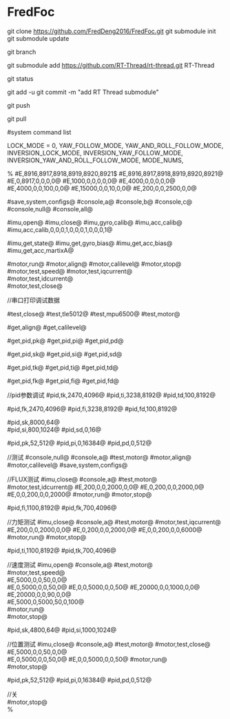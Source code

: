 # FredFoc
git clone https://github.com/FredDeng2016/FredFoc.git
git submodule init
git submodule update

git branch

git submodule add https://github.com/RT-Thread/rt-thread.git RT-Thread

git status

git add -u
git commit -m "add RT Thread submodule"

git push

git pull

#system command list

LOCK_MODE = 0,
YAW_FOLLOW_MODE,
YAW_AND_ROLL_FOLLOW_MODE,
INVERSION_LOCK_MODE,
INVERSION_YAW_FOLLOW_MODE,
INVERSION_YAW_AND_ROLL_FOLLOW_MODE,
MODE_NUMS,		

%
#E,8916,8917,8918,8919,8920,8921$
#E,8916,8917,8918,8919,8920,8921@
#E,0,8917,0,0,0,0@
#E,1000,0,0,0,0,0@
#E,4000,0,0,0,0,0@
#E,4000,0,0,100,0,0@
#E,15000,0,0,10,0,0@
#E,200,0,0,2500,0,0@

#save,system,configs@
#console,a@
#console,b@
#console,c@
#console,null@
#console,all@

#imu,open@
#imu,close@
#imu,gyro,calib@
#imu,acc,calib@
#imu,acc,calib,0,0,0,1,0,0,0,1,0,0,0,1@

#imu,get,state@
#imu,get,gyro,bias@
#imu,get,acc,bias@
#imu,get,acc,martixA@

#motor,run@
#motor,align@
#motor,calilevel@
#motor,stop@   
#motor,test,speed@
#motor,test,iqcurrent@        
#motor,test,idcurrent@      
#motor,test,close@


//串口打印调试数据

#test,close@
#test,tle5012@
#test,mpu6500@
#test,motor@

#get,align@
#get,calilevel@

#get,pid,pk@
#get,pid,pi@
#get,pid,pd@

#get,pid,sk@
#get,pid,si@
#get,pid,sd@


#get,pid,tk@
#get,pid,ti@
#get,pid,td@

#get,pid,fk@
#get,pid,fi@
#get,pid,fd@



//pid参数调试
#pid,tk,2470,4096@
#pid,ti,3238,8192@
#pid,td,100,8192@

#pid,fk,2470,4096@
#pid,fi,3238,8192@
#pid,fd,100,8192@

#pid,sk,8000,64@  
#pid,si,800,1024@
#pid,sd,0,16@

#pid,pk,52,512@
#pid,pi,0,16384@
#pid,pd,0,512@


//测试
#console,null@
#console,a@
#test,motor@
#motor,align@
#motor,calilevel@
#save,system,configs@

//FLUX测试
#imu,close@
#console,a@
#test,motor@
#motor,test,idcurrent@ 
#E,200,0,0,2000,0,0@
#E,0,200,0,0,2000,0@
#E,0,0,200,0,0,2000@
#motor,run@
#motor,stop@ 


#pid,fi,1100,8192@
#pid,fk,700,4096@

//力矩测试
#imu,close@
#console,a@
#test,motor@
#motor,test,iqcurrent@ 
#E,200,0,0,2000,0,0@
#E,0,200,0,0,2000,0@
#E,0,0,200,0,0,6000@
#motor,run@
#motor,stop@ 


#pid,ti,1100,8192@
#pid,tk,700,4096@


//速度测试
#imu,open@
#console,a@
#test,motor@                                                                                                
#motor,test,speed@                                                                                     
#E,5000,0,0,50,0,0@  
#E,0,5000,0,0,50,0@ 
#E,0,0,5000,0,0,50@ 
#E,20000,0,0,1000,0,0@    
#E,20000,0,0,90,0,0@  
#E,5000,0,5000,50,0,100@         
#motor,run@   
#motor,stop@ 


#pid,sk,4800,64@
#pid,si,1000,1024@

//位置测试
#imu,close@
#console,a@
#test,motor@ 
#motor,test,close@
#E,5000,0,0,50,0,0@  
#E,0,5000,0,0,50,0@ 
#E,0,0,5000,0,0,50@ 
#motor,run@  
#motor,stop@ 

#pid,pk,52,512@
#pid,pi,0,16384@
#pid,pd,0,512@

//关    
#motor,stop@           
%
